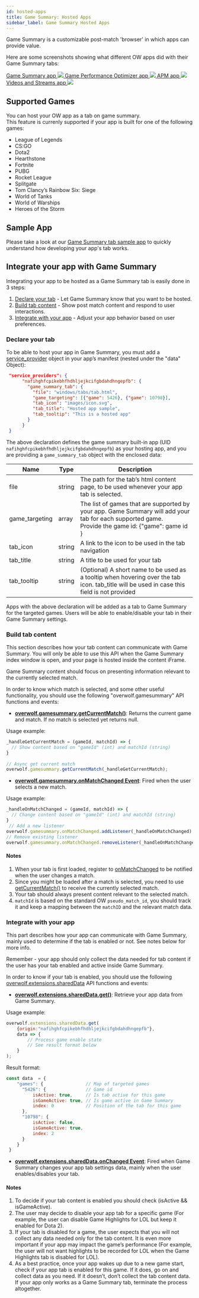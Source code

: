 ```yaml
---
id: hosted-apps
title: Game Summary: Hosted Apps
sidebar_label: Game Summary Hosted Apps
---
```


Game Summary is a customizable post-match 'browser' in which apps can provide value.  

Here are some screenshots showing what different OW apps did with their Game Summary tabs:

<div class="box" data-slick='{"slidesToShow": 1}'>
  <a data-fancybox="gallery" data-caption="game highlights app" href="../assets/hosted-apps/gs-screenshot-1.png">
    Game Summary app
    <span class="thumb">
      <img src="../assets/hosted-apps/gs-screenshot-1.png">
    </span>
  </a>
  <a data-fancybox="gallery" data-caption="Legendary Builds" href="../assets/hosted-apps/gs-screenshot-2.png">
    Game Performance Optimizer app
    <span class="thumb">
      <img src="../assets/hosted-apps/gs-screenshot-2.png">
    </span>
  </a>
  <a data-fancybox="gallery" data-caption="Legendary Builds" href="../assets/hosted-apps/gs-screenshot-3.png">
    APM app
    <span class="thumb">
      <img src="../assets/hosted-apps/gs-screenshot-3.png">
    </span>
  </a>
  <a data-fancybox="gallery" data-caption="Legendary Builds" href="../assets/hosted-apps/gs-screenshot-4.png">
    Videos and Streams app
    <span class="thumb">
      <img src="../assets/hosted-apps/gs-screenshot-4.png">
    </span>
  </a>
</div>

## Supported Games

You can host your OW app as a tab on game summary.  
This feature is currenly supported if your app is built for one of the following games:

* League of Legends
* CS:GO
* Dota2
* Hearthstone
* Fortnite
* PUBG
* Rocket League
* Splitgate
* Tom Clancy’s Rainbow Six: Siege
* World of Tanks
* World of Warships
* Heroes of the Storm

## Sample App

Please take a look at our [Game Summary tab sample app](https://github.com/overwolf) to quickly understand how developing your app's tab works.

## Integrate your app with Game Summary

Integrating your app to be hosted as a Game Summary tab is easily done in 3 steps:

1. [Declare your tab](#declare-your-tab) -  Let Game Summary know that you want to be hosted.  
2. [Build tab content](#build-tab-content) - Show post match content and respond to user interactions.  
3. [Integrate with your app](#integrate-with-your-app) - Adjust your app behavior based on user preferences.

### Declare your tab

To be able to host your app in Game Summary, you must add a [service_provider](../api/manifest-json#service_providers) object in your app’s manifest (nested under the "data" Object):

```json
 "service_providers": {
      "nafihghfcpikebhfhdhljejkcifgbdahdhngepfb": {
        "game_summary_tab": {
          "file": "windows/tabs/tab.html",
          "game_targeting": [{"game": 5426}, {"game": 10798}],
          "tab_icon": "images/icon.svg",
          "tab_title": "Hosted app sample",
          "tab_tooltip": "This is a hosted app"
        }
      }
 }
```

The above declaration defines the game summary built-in app (UID `nafihghfcpikebhfhdhljejkcifgbdahdhngepfb`) as your hosting app, and you are providing a `game_summary_tab` object with the enclosed data:

| Name           | Type  |  Description                                                                                                       | 
|----------------|-------| ------------------------------------------------------------------------------------------------------------------ |
| file           | string |  The path for the tab’s html content page, to be used whenever your app tab is selected.                          | 
| game_targeting | array |  The list of games that are supported by your app. Game Summary will add your tab for each supported game. </br>Provide the game id: {"game": game id }  | 
| tab_icon       | string | A link to the icon to be used in the tab navigation                                                               | 
| tab_title      | string | A title to be used for your tab                                                                                   | 
| tab_tooltip    | string |  (Optional) A short name to be used as a tooltip when hovering over the tab icon. tab_title  will be used in case this field is not provided  | 

Apps with the above declaration will be added as a tab to Game Summary for the targeted games. Users will be able to enable/disable your tab in their Game Summary settings.

### Build tab content

This section describes how your tab content can communicate with Game Summary. You will only be able to use this API when the Game Summary index window is open, and your page is hosted inside the content iFrame.

Game Summary content should focus on presenting information relevant to the currently selected match.  

In order to know which match is selected, and some other useful functionality, you should use the following "overwolf.gamesummary" API functions and events:

* **[overwolf.gamesummary.getCurrentMatch()]()**: Returns the current game and match. If no match is selected yet returns null.

Usage example:

```js
_handleGetCurrentMatch = (gameId, matchId) => {
  // Show content based on "gameId" (int) and matchId (string)
}
 
// Async get current match
overwolf.gamesummary.getCurrentMatch(_handleGetCurrentMatch);
```

* **[overwolf.gamesummary.onMatchChanged Event]()**: Fired when the user selects a new match.

Usage example:

```js
_handleOnMatchChanged = (gameId, matchId) => {
  // Change content based on "gameId" (int) and matchId (string)
}
 // Add a new listener
overwolf.gamesummary.onMatchChanged.addListener(_handleOnMatchChanged); 
// Remove existing listener
overwolf.gamesummary.onMatchChanged.removeListener(_handleOnMatchChanged)
```

#### Notes

1. When your tab is first loaded, register to [onMatchChanged]() to be notified when the user changes a match.
2. Since you might be loaded after a match is selected, you need to use [getCurrentMatch()](#getcurrentmatch) to receive the currently selected match.
3. Your tab should always present content relevant to the selected match.
4. `matchId` is based on the standard OW `pseudo_match_id`, you should track it and keep a mapping between the `matchID` and the relevant match data.

### Integrate with your app

This part describes how your app can communicate with Game Summary, mainly used to determine if the tab is enabled or not. See notes below for more info.

Remember - your app should only collect the data needed for tab content if the user has your tab enabled and active inside Game Summary. 

In order to know if your tab is enabled, you should use the following [overwolf.extensions.sharedData](../api/overwolf-extensions-sharedData) API functions and events:

* **[overwolf.extensions.sharedData.get()](../api/overwolf-extensions-sharedData#getshareddataparams-param-callback)**: Retrieve your app data from Game Summary.

Usage example:

```js
overwolf.extensions.sharedData.get(
    {origin:"nafihghfcpikebhfhdhljejkcifgbdahdhngepfb"},
    data => {
        // Process game enable state
        // See result format below
    }
);
```

Result format:

```js
const data  = {
    "games": {                // Map of targeted games
      "5426": {               // Game id
          isActive: true,     // Is tab active for this game
          isGameActive: true, // Is game active in Game Summary
          index: 0            // Position of the tab for this game
      },
      "10798": {
          isActive: false,
          isGameActive: true,
          index: 2
      }
    }
 }
```

* **[overwolf.extensions.sharedData.onChanged Event](../api/overwolf-extensions-sharedData#onchanged)**: Fired when Game Summary changes your app tab settings data, mainly when the user enables/disables your tab.


#### Notes

1. To decide if your tab content is enabled you should check (isActive && isGameActive).
2. The user may decide to disable your app tab for a specific game (For example, the user can disable Game Highlights for LOL but keep it enabled for Dota 2).
3. If your tab is disabled for a game, the user expects that you will not collect any data needed only for the tab content. It is even more important if your app may impact the game’s performance (For example, the user will not want highlights to be recorded for LOL when the Game Highlights tab is disabled for LOL).
4. As a best practice, once your app wakes up due to a new game start, check if your app tab is enabled for this game. If it does, go on and collect data as you need. If it doesn’t, don’t collect the tab content data. If your app only works as a Game Summary tab, terminate the process altogether. 


